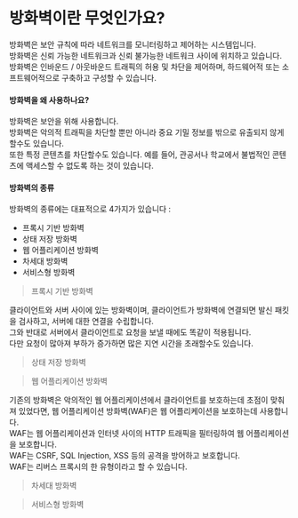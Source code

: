 # 방화벽이란 무엇인가요?

방화벽은 보안 규칙에 따라 네트워크를 모니터링하고 제어하는 시스템입니다.  
방화벽은 신뢰 가능한 네트워크과 신뢰 불가능한 네트워크 사이에 위치하고 있습니다.  
방화벽은 인바운드 / 아웃바운드 트래픽의 허용 및 차단을 제어하며, 하드웨어적 또는 소프트웨어적으로 구축하고 구성할 수 있습니다.

#### 방화벽을 왜 사용하나요?

방화벽은 보안을 위해 사용합니다.  
방화벽은 악의적 트래픽을 차단할 뿐만 아니라 중요 기밀 정보를 밖으로 유출되지 않게 할수도 있습니다.  
또한 특정 콘텐츠를 차단할수도 있습니다. 예를 들어, 관공서나 학교에서 불법적인 콘텐츠에 액세스할 수 없도록 하는 것이 있습니다.

#### 방화벽의 종류

방화벽의 종류에는 대표적으로 4가지가 있습니다 :

- 프록시 기반 방화벽
- 상태 저장 방화벽
- 웹 어플리케이션 방화벽
- 차세대 방화벽
- 서비스형 방화벽

> 프록시 기반 방화벽

클라이언트와 서버 사이에 있는 방화벽이며, 클라이언트가 방화벽에 연결되면 발신 패킷을 검사하고, 서버에 대한 연결을 수립합니다.  
그와 반대로 서버에서 클라이언트로 요청을 보낼 때에도 똑같이 적용됩니다.  
다만 요청이 많아져 부하가 증가하면 많은 지연 시간을 초래할수도 있습니다.

> 상태 저장 방화벽

> 웹 어플리케이션 방화벽

기존의 방화벽은 악의적인 웹 어플리케이션에서 클라이언트를 보호하는데 초점이 맞춰져 있었다면, 웹 어플리케이션 방화벽(WAF)은 웹 어플리케이션을 보호하는데 사용합니다.  
WAF는 웹 어플리케이션과 인터넷 사이의 HTTP 트래픽을 필터링하여 웹 어플리케이션을 보호합니다.  
WAF는 CSRF, SQL Injection, XSS 등의 공격을 방어하고 보호합니다.  
WAF는 리버스 프록시의 한 유형이라고 할 수 있습니다.

> 차세대 방화벽

> 서비스형 방화벽
